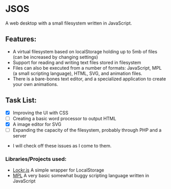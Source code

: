# JSOS
A web desktop with a small filesystem written in JavaScript.
## Features:

* A virtual filesystem based on localStorage holding up to 5mb of files (can be increased by changing settings)
* Support for reading and writing text files stored in filesystem
* Files can also be executed from a number of formats: JavaScript, MPL (a small scripting language), HTML, SVG, and animation files.
* There is a bare-bones text editor, and a specialized application to create your own animations.

## Task List:
 - [x] Improving the UI with CSS
 - [ ] Creating a basic word processor to output HTML
 - [x] A image editor for SVG
 - [ ] Expanding the capacity of the filesystem, probably through PHP and a server
 - I will check off these issues as I come to them.

### Libraries/Projects used:
* [Lockr.js](https://github.com/tsironis/lockr) A simple wrapper for LocalStorage
* [MPL](https://github.com/LEGOJACKI/micro-programming-language) A very basic somewhat buggy scripting language written in JavaScript
